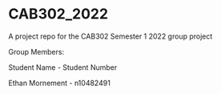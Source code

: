 # CAB302_2022
A project repo for the CAB302 Semester 1 2022 group project

Group Members:

Student Name - Student Number

Ethan Mornement - n10482491

